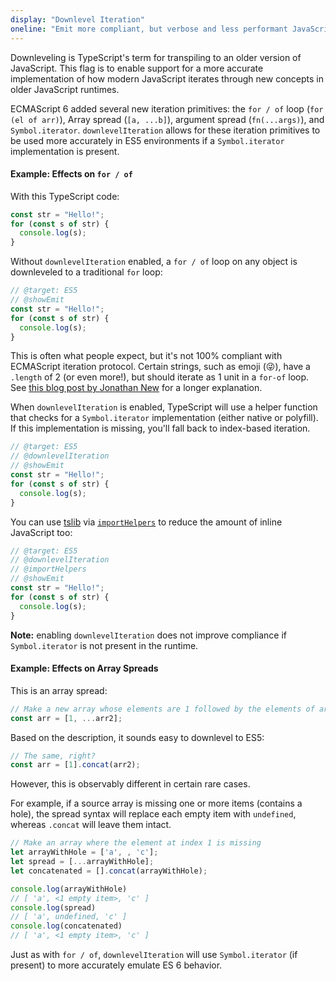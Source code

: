 ```yaml
---
display: "Downlevel Iteration"
oneline: "Emit more compliant, but verbose and less performant JavaScript for iteration."
---
```


Downleveling is TypeScript's term for transpiling to an older version of JavaScript.
This flag is to enable support for a more accurate implementation of how modern JavaScript iterates through new concepts in older JavaScript runtimes.

ECMAScript 6 added several new iteration primitives: the `for / of` loop (`for (el of arr)`), Array spread (`[a, ...b]`), argument spread (`fn(...args)`), and `Symbol.iterator`.
`downlevelIteration` allows for these iteration primitives to be used more accurately in ES5 environments if a `Symbol.iterator` implementation is present.

#### Example: Effects on `for / of`

With this TypeScript code:

```ts 
const str = "Hello!";
for (const s of str) {
  console.log(s);
}
```

Without `downlevelIteration` enabled, a `for / of` loop on any object is downleveled to a traditional `for` loop:

```ts twoslash
// @target: ES5
// @showEmit
const str = "Hello!";
for (const s of str) {
  console.log(s);
}
```

This is often what people expect, but it's not 100% compliant with ECMAScript iteration protocol.
Certain strings, such as emoji (😜), have a `.length` of 2 (or even more!), but should iterate as 1 unit in a `for-of` loop.
See [this blog post by Jonathan New](https://blog.jonnew.com/posts/poo-dot-length-equals-two) for a longer explanation.

When `downlevelIteration` is enabled, TypeScript will use a helper function that checks for a `Symbol.iterator` implementation (either native or polyfill).
If this implementation is missing, you'll fall back to index-based iteration.

```ts twoslash
// @target: ES5
// @downlevelIteration
// @showEmit
const str = "Hello!";
for (const s of str) {
  console.log(s);
}
```

You can use [tslib](https://www.npmjs.com/package/tslib) via [`importHelpers`](#importHelpers) to reduce the amount of inline JavaScript too:

```ts twoslash
// @target: ES5
// @downlevelIteration
// @importHelpers
// @showEmit
const str = "Hello!";
for (const s of str) {
  console.log(s);
}
```

**Note:** enabling `downlevelIteration` does not improve compliance if `Symbol.iterator` is not present in the runtime.

#### Example: Effects on Array Spreads

This is an array spread:

```js
// Make a new array whose elements are 1 followed by the elements of arr2
const arr = [1, ...arr2];
```

Based on the description, it sounds easy to downlevel to ES5:

```js
// The same, right?
const arr = [1].concat(arr2);
```

However, this is observably different in certain rare cases.

For example, if a source array is missing one or more items (contains a hole), the spread syntax will replace each empty item with `undefined`, whereas `.concat` will leave them intact.

```js
// Make an array where the element at index 1 is missing
let arrayWithHole = ['a', , 'c'];
let spread = [...arrayWithHole];
let concatenated = [].concat(arrayWithHole);

console.log(arrayWithHole)
// [ 'a', <1 empty item>, 'c' ]
console.log(spread)
// [ 'a', undefined, 'c' ]
console.log(concatenated)
// [ 'a', <1 empty item>, 'c' ]
```

Just as with `for / of`, `downlevelIteration` will use `Symbol.iterator` (if present) to more accurately emulate ES 6 behavior.
